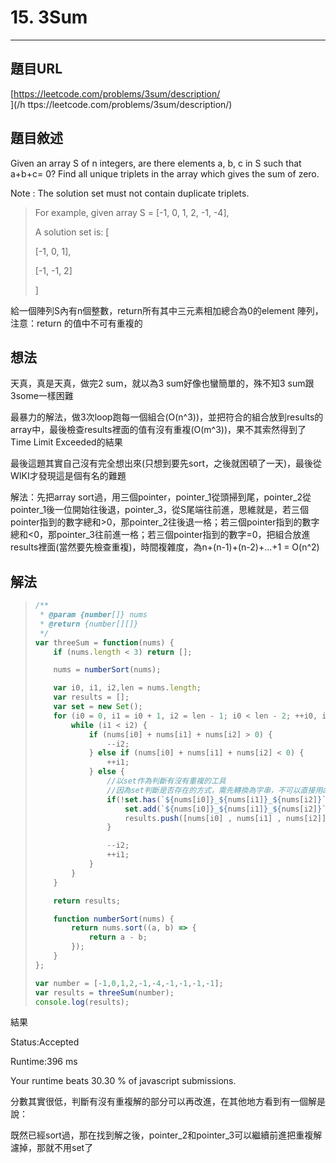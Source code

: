 # 15. 3Sum

---

## 題目URL

[https://leetcode.com/problems/3sum/description/  
](/h ttps://leetcode.com/problems/3sum/description/)

## 題目敘述

Given an array S of n integers, are there elements a, b, c in S such that a+b+c= 0? Find all unique triplets in the array which gives the sum of zero.

Note : The solution set must not contain duplicate triplets.

> For example, given array S = \[-1, 0, 1, 2, -1, -4\],
>
> A solution set is: \[
>
> \[-1, 0, 1\],
>
> \[-1, -1, 2\]
>
> \]

給一個陣列S內有n個整數，return所有其中三元素相加總合為0的element 陣列，注意：return 的值中不可有重複的

## 想法

天真，真是天真，做完2 sum，就以為3 sum好像也蠻簡單的，殊不知3 sum跟3some一樣困難

最暴力的解法，做3次loop跑每一個組合\(O\(n^3\)\)，並把符合的組合放到results的array中，最後檢查results裡面的值有沒有重複\(O\(m^3\)\)，果不其索然得到了Time Limit Exceeded的結果

最後這題其實自己沒有完全想出來\(只想到要先sort，之後就困頓了一天\)，最後從WIKI才發現這是個有名的難題

解法：先把array sort過，用三個pointer，pointer\_1從頭掃到尾，pointer\_2從pointer\_1後一位開始往後退，pointer\_3，從S尾端往前進，思維就是，若三個pointer指到的數字總和&gt;0，那pointer\_2往後退一格；若三個pointer指到的數字總和&lt;0，那pointer\_3往前進一格；若三個pointer指到的數字=0，把組合放進results裡面\(當然要先檢查重複\)，時間複雜度，為n+\(n-1\)+\(n-2\)+...+1 = O\(n^2\)

## 解法

> ```js
> /**
>  * @param {number[]} nums
>  * @return {number[][]}
>  */
> var threeSum = function(nums) {
>     if (nums.length < 3) return [];
>
>     nums = numberSort(nums);
>
>     var i0, i1, i2,len = nums.length;
>     var results = [];
>     var set = new Set();
>     for (i0 = 0, i1 = i0 + 1, i2 = len - 1; i0 < len - 2; ++i0, i1 = i0 + 1, i2 = len - 1) {
>         while (i1 < i2) {
>             if (nums[i0] + nums[i1] + nums[i2] > 0) {
>                 --i2;
>             } else if (nums[i0] + nums[i1] + nums[i2] < 0) {
>                 ++i1;
>             } else {
>                 //以set作為判斷有沒有重複的工具
>                 //因為set判斷是否存在的方式，需先轉換為字串，不可以直接用array
>                 if(!set.has(`${nums[i0]}_${nums[i1]}_${nums[i2]}`)){
>                     set.add(`${nums[i0]}_${nums[i1]}_${nums[i2]}`);
>                     results.push([nums[i0] , nums[i1] , nums[i2]]);
>                 }
>
>                 --i2;
>                 ++i1;
>             }
>         }
>     }
>
>     return results;
>
>     function numberSort(nums) {
>         return nums.sort((a, b) => {
>             return a - b;
>         });
>     }
> };
>
> var number = [-1,0,1,2,-1,-4,-1,-1,-1,-1];
> var results = threeSum(number);
> console.log(results);
> ```

結果

Status:Accepted

Runtime:396 ms

Your runtime beats 30.30 % of javascript submissions.

分數其實很低，判斷有沒有重複解的部分可以再改進，在其他地方看到有一個解是說：

既然已經sort過，那在找到解之後，pointer\_2和pointer\_3可以繼續前進把重複解濾掉，那就不用set了
